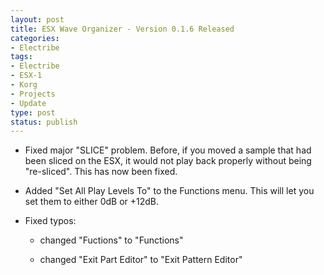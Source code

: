 ```yaml
--- 
layout: post
title: ESX Wave Organizer - Version 0.1.6 Released
categories:
- Electribe
tags: 
- Electribe
- ESX-1
- Korg
- Projects
- Update
type: post
status: publish
---
```

- Fixed major "SLICE" problem.  Before, if you moved a sample that had been sliced on the ESX, it would not 
  play back properly without being "re-sliced".  This has now been fixed.

- Added "Set All Play Levels To" to the Functions menu.  This will let you set them to either 0dB or +12dB.

- Fixed typos:

  - changed "Fuctions" to "Functions"
  
  - changed "Exit Part Editor" to "Exit Pattern Editor"

